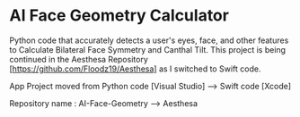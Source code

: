 # AI Face Geometry Calculator

Python code that accurately detects a user's eyes, face, and other features to Calculate Bilateral Face Symmetry and Canthal Tilt. This project is being continued in the Aesthesa Repository [https://github.com/Floodz19/Aesthesa] as I switched to Swift code.

App Project moved from Python code [Visual Studio] --> Swift code [Xcode]

Repository name : AI-Face-Geometry --> Aesthesa


